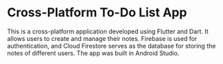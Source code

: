 # Cross-Platform To-Do List App

This is a cross-platform application developed using Flutter and Dart. It allows users to create and manage their notes. Firebase is used for authentication, and Cloud Firestore serves as the database for storing the notes of different users. The app was built in Android Studio.
